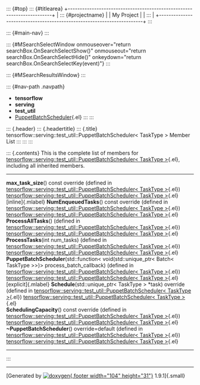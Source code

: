 ::: {#top}
::: {#titlearea}
+-----------------------------------------------------------------------+
| ::: {#projectname}                                                    |
| My Project                                                            |
| :::                                                                   |
+-----------------------------------------------------------------------+
:::

::: {#main-nav}
:::

::: {#MSearchSelectWindow onmouseover="return searchBox.OnSearchSelectShow()" onmouseout="return searchBox.OnSearchSelectHide()" onkeydown="return searchBox.OnSearchSelectKey(event)"}
:::

::: {#MSearchResultsWindow}
:::

::: {#nav-path .navpath}
-   **tensorflow**
-   **serving**
-   **test\_util**
-   [PuppetBatchScheduler](classtensorflow_1_1serving_1_1test__util_1_1PuppetBatchScheduler.html){.el}
:::
:::

::: {.header}
::: {.headertitle}
::: {.title}
tensorflow::serving::test\_util::PuppetBatchScheduler\< TaskType \>
Member List
:::
:::
:::

::: {.contents}
This is the complete list of members for
[tensorflow::serving::test\_util::PuppetBatchScheduler\< TaskType
\>](classtensorflow_1_1serving_1_1test__util_1_1PuppetBatchScheduler.html){.el},
including all inherited members.

  ------------------------------------------------------------------------------------------------------------------------------------------------------------------------------------------------------------------------------------------------------------------------------------ --------------------------------------------------------------------------------------------------------------------------------------------------- ---------------------
  **max\_task\_size**() const override (defined in [tensorflow::serving::test\_util::PuppetBatchScheduler\< TaskType \>](classtensorflow_1_1serving_1_1test__util_1_1PuppetBatchScheduler.html){.el})                                                                                  [tensorflow::serving::test\_util::PuppetBatchScheduler\< TaskType \>](classtensorflow_1_1serving_1_1test__util_1_1PuppetBatchScheduler.html){.el}   [inline]{.mlabel}
  **NumEnqueuedTasks**() const override (defined in [tensorflow::serving::test\_util::PuppetBatchScheduler\< TaskType \>](classtensorflow_1_1serving_1_1test__util_1_1PuppetBatchScheduler.html){.el})                                                                                 [tensorflow::serving::test\_util::PuppetBatchScheduler\< TaskType \>](classtensorflow_1_1serving_1_1test__util_1_1PuppetBatchScheduler.html){.el}   
  **ProcessAllTasks**() (defined in [tensorflow::serving::test\_util::PuppetBatchScheduler\< TaskType \>](classtensorflow_1_1serving_1_1test__util_1_1PuppetBatchScheduler.html){.el})                                                                                                 [tensorflow::serving::test\_util::PuppetBatchScheduler\< TaskType \>](classtensorflow_1_1serving_1_1test__util_1_1PuppetBatchScheduler.html){.el}   
  **ProcessTasks**(int num\_tasks) (defined in [tensorflow::serving::test\_util::PuppetBatchScheduler\< TaskType \>](classtensorflow_1_1serving_1_1test__util_1_1PuppetBatchScheduler.html){.el})                                                                                      [tensorflow::serving::test\_util::PuppetBatchScheduler\< TaskType \>](classtensorflow_1_1serving_1_1test__util_1_1PuppetBatchScheduler.html){.el}   
  **PuppetBatchScheduler**(std::function\< void(std::unique\_ptr\< Batch\< TaskType \>\>)\> process\_batch\_callback) (defined in [tensorflow::serving::test\_util::PuppetBatchScheduler\< TaskType \>](classtensorflow_1_1serving_1_1test__util_1_1PuppetBatchScheduler.html){.el})   [tensorflow::serving::test\_util::PuppetBatchScheduler\< TaskType \>](classtensorflow_1_1serving_1_1test__util_1_1PuppetBatchScheduler.html){.el}   [explicit]{.mlabel}
  **Schedule**(std::unique\_ptr\< TaskType \> \*task) override (defined in [tensorflow::serving::test\_util::PuppetBatchScheduler\< TaskType \>](classtensorflow_1_1serving_1_1test__util_1_1PuppetBatchScheduler.html){.el})                                                          [tensorflow::serving::test\_util::PuppetBatchScheduler\< TaskType \>](classtensorflow_1_1serving_1_1test__util_1_1PuppetBatchScheduler.html){.el}   
  **SchedulingCapacity**() const override (defined in [tensorflow::serving::test\_util::PuppetBatchScheduler\< TaskType \>](classtensorflow_1_1serving_1_1test__util_1_1PuppetBatchScheduler.html){.el})                                                                               [tensorflow::serving::test\_util::PuppetBatchScheduler\< TaskType \>](classtensorflow_1_1serving_1_1test__util_1_1PuppetBatchScheduler.html){.el}   
  **\~PuppetBatchScheduler**() override=default (defined in [tensorflow::serving::test\_util::PuppetBatchScheduler\< TaskType \>](classtensorflow_1_1serving_1_1test__util_1_1PuppetBatchScheduler.html){.el})                                                                         [tensorflow::serving::test\_util::PuppetBatchScheduler\< TaskType \>](classtensorflow_1_1serving_1_1test__util_1_1PuppetBatchScheduler.html){.el}   
  ------------------------------------------------------------------------------------------------------------------------------------------------------------------------------------------------------------------------------------------------------------------------------------ --------------------------------------------------------------------------------------------------------------------------------------------------- ---------------------
:::

------------------------------------------------------------------------

[Generated by [![doxygen](doxygen.svg){.footer width="104"
height="31"}](https://www.doxygen.org/index.html) 1.9.1]{.small}
